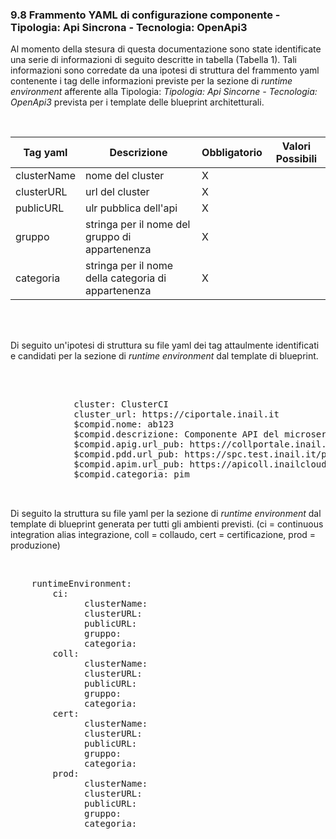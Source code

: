 ### 9.8 Frammento YAML di configurazione componente - Tipologia: Api Sincrona - Tecnologia: OpenApi3

Al momento della stesura di questa documentazione sono state identificate una serie di informazioni di seguito descritte in tabella (Tabella 1). 
Tali informazioni sono corredate da una ipotesi di struttura del frammento yaml contenente i tag delle informazioni previste per la sezione di *runtime environment* 
afferente alla Tipologia: *Tipologia: Api Sincorne - Tecnologia: OpenApi3* prevista per i template delle blueprint architetturali.

<br />

| Tag yaml              |Descrizione                                                          | Obbligatorio | Valori Possibili     |
|-----------------------|---------------------------------------------------------------------|--------------|----------------------|
| clusterName           |  nome del cluster                                                   |       X      |                      |
| clusterURL            |  url del cluster                                                    |       X      |                      |
| publicURL             |  ulr pubblica dell'api                                              |       X      |                      |
| gruppo                |  stringa per il nome del gruppo di appartenenza                     |       X      |                      |
| categoria             |  stringa per il nome della categoria di appartenenza                |       X      |                      |


<br />
<br />

Di seguito un'ipotesi di struttura su file yaml dei tag attaulmente identificati e candidati per la sezione di *runtime environment* dal template di blueprint.  

<br />


<pre>

            cluster: ClusterCI
            cluster_url: https://ciportale.inail.it
            $compid.nome: ab123
            $compid.descrizione: Componente API del microservizio del prodotto PIM
            $compid.apig.url_pub: https://collportale.inail.it/api/pim.protocollo.api.gestinfra-api/protocollo/gestinfra-api
            $compid.pdd.url_pub: https://spc.test.inail.it/pdd/api-id_auth_channel_02/2.pim.gestinfra-api.pimui
            $compid.apim.url_pub: https://apicoll.inailcloud.it/irestgw/pim.gestinfra-api.pimui
            $compid.categoria: pim


</pre>


Di seguito la struttura su file yaml per la sezione di *runtime environment* dal template di blueprint generata per tutti gli ambienti previsti. 
(ci = continuous integration alias integrazione, coll = collaudo, cert = certificazione, prod = produzione) 

<br />


<pre>
    runtimeEnvironment:
        ci:
              clusterName:
              clusterURL:
              publicURL:
              gruppo:
              categoria:
        coll:
              clusterName:
              clusterURL:
              publicURL:
              gruppo:
              categoria:
        cert:
              clusterName:
              clusterURL:
              publicURL:
              gruppo:
              categoria:
        prod:
              clusterName:
              clusterURL:
              publicURL:
              gruppo:
              categoria:

</pre>

<br />
<br />